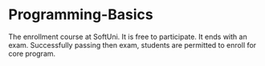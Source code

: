 # Programming-Basics
The enrollment course at SoftUni. It is free to participate. It ends with an exam. Successfully passing then exam, students are permitted to enroll for core program.
